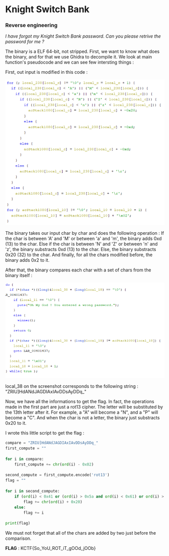 # Knight Switch Bank
### Reverse engineering

_I have forgot my Knight Switch Bank password. Can you please retrive the password for me ?_

The binary is a ELF 64-bit, not stripped. First, we want to know what does the binary, and for that we use Ghidra to decompile it. We look at main function's pseudocode and we can see few intersting things : 

First, out input is modified in this code :

![](img/modified.png)

The binary takes our input char by char and does the following operation :
If the char is between 'A' and 'M' or between 'a' and 'm', the binary adds 0xd (13) to the char.
Else if the char is between 'N' and 'Z' or between 'n' and 'z', the binary substracts 0xd (13) to the char.
Else, the binary substracts 0x20 (32) to the char.
And finally, for all the chars modified before, the binary adds 0x2 to it.

After that, the binary compares each char with a set of chars from the binary itself :

![](img/compare.png)

local_38 on the screenshot corresponds to the following string : "ZRIU]HdANdJAGDIAxIAvDDsAyDDq_"

Now, we have all the informations to get the flag. In fact, the operations made in the first part are just a rot13 cipher. The letter will be substituted by the 13th letter after it. For example, a "A" will become a "N", and a "P" will become a "C". And when the char is not a letter, the binary just substracts 0x20 to it.

I wrote this little script to get the flag :

```python
compare = "ZRIU]HdANdJAGDIAxIAvDDsAyDDq_"
first_compute = ""

for i in compare:
    first_compute += chr(ord(i) - 0x02)

second_compute = first_compute.encode('rot13')
flag = ""

for i in second_compute:
    if (ord(i) < 0x41 or (ord(i) > 0x5a and ord(i) < 0x61) or ord(i) > 0x7a):
        flag += chr(ord(i) + 0x20)
    else:
        flag += i

print(flag)
```

We must not forget that all of the chars are added by two just before the comparison.

**FLAG** : KCTF{So_YoU_ROT_iT_gOOd_jOOb}
    
